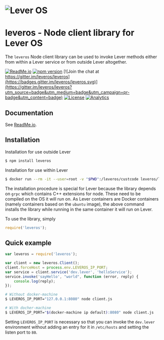 ![Lever OS](https://raw.githubusercontent.com/leveros/leveros/master/doc/images/leveros-logo-full-white-bg-v0.2.png "Lever OS")
============================================================================

leveros - Node client library for Lever OS
==========================================

The `leveros` Node client library can be used to invoke Lever methods either from within a Lever service or from outside Lever altogether.

[![ReadMe.io](https://img.shields.io/badge/ReadMe.io-docs-blue.svg)](https://leveros.readme.io/) [![npm version](https://badge.fury.io/js/leveros.svg)](https://badge.fury.io/js/leveros) [![Join the chat at https://gitter.im/leveros/leveros](https://badges.gitter.im/leveros/leveros.svg)](https://gitter.im/leveros/leveros?utm_source=badge&utm_medium=badge&utm_campaign=pr-badge&utm_content=badge) [![License](https://img.shields.io/badge/license-Apache--2.0-blue.svg)](http://www.apache.org/licenses/LICENSE-2.0) [![Analytics](https://ga-beacon.appspot.com/UA-77293003-2/github.com/leveros/leveros/js/leveros?pixel)](https://github.com/igrigorik/ga-beacon)

Documentation
-------------

See [ReadMe.io](https://leveros.readme.io/docs/node-client-api).

Installation
------------

Installation for use outside Lever

```bash
$ npm install leveros
```

Installation for use within Lever

```bash
$ docker run --rm -it --user=root -v "$PWD":/leveros/custcode leveros/levercontainer:latest npm install leveros
```

The installation procedure is special for Lever because the library depends on `grpc` which contains C++ extensions for node. These need to be compiled on the OS it will run on. As Lever containers are Docker containers (namely containers based on the `ubuntu` image), the above command installs the library while running in the same container it will run on Lever.

To use the library, simply

```javascript
require('leveros');
```

Quick example
-------------

```javascript
var leveros = require('leveros');

var client = new leveros.Client();
client.forceHost = process.env.LEVEROS_IP_PORT;
var service = client.service('dev.lever', 'helloService');
service.invoke('sayHello', "world", function (error, reply) {
    console.log(reply);
});
```

```bash
# Without docker-machine
$ LEVEROS_IP_PORT="127.0.0.1:8080" node client.js

# With docher-machine
$ LEVEROS_IP_PORT="$(docker-machine ip default):8080" node client.js
```

Setting `LEVEROS_IP_PORT` is necessary so that you can invoke the `dev.lever` environment without adding an entry for it in `/etc/hosts` and setting the listen port to `80`.
